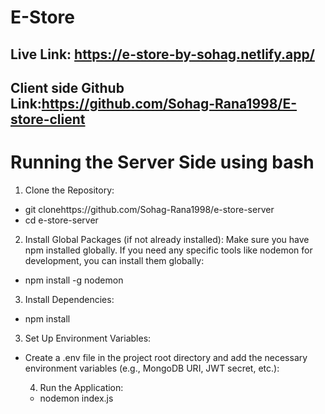 # E-Store

## Live Link: https://e-store-by-sohag.netlify.app/

## Client side Github Link:https://github.com/Sohag-Rana1998/E-store-client



# Running the Server Side using bash

1. Clone the Repository:

- git clonehttps://github.com/Sohag-Rana1998/e-store-server
- cd e-store-server

2. Install Global Packages (if not already installed): Make sure you have npm
   installed globally. If you need any specific tools like nodemon for
   development, you can install them globally:

- npm install -g nodemon

3. Install Dependencies:

- npm install

3. Set Up Environment Variables:

- Create a .env file in the project root directory and add the necessary
  environment variables (e.g., MongoDB URI, JWT secret, etc.):

  4. Run the Application:

  - nodemon index.js
